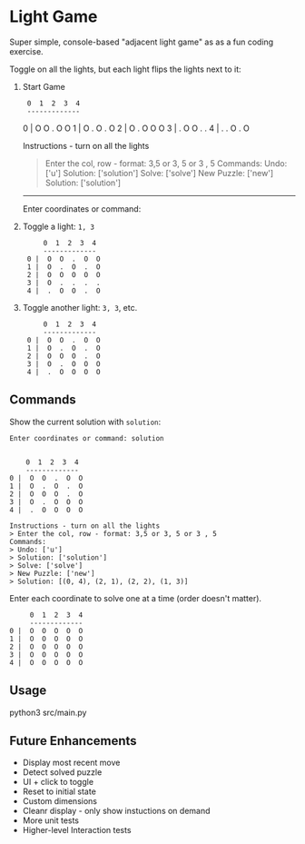 # Light Game

Super simple, console-based "adjacent light game" as as a fun coding exercise.

Toggle on all the lights, but each light flips the lights next to it:

1. Start Game

        0  1  2  3  4
        -------------
    0 |  O  O  .  O  O
    1 |  O  .  O  .  O
    2 |  O  .  O  O  O
    3 |  .  O  O  .  .
    4 |  .  .  O  .  O

    Instructions - turn on all the lights
    > Enter the col, row - format: 3,5 or 3, 5 or 3 , 5
    Commands:
    > Undo: ['u']
    > Solution: ['solution']
    > Solve: ['solve']
    > New Puzzle: ['new']
    > Solution: ['solution']
    ---
    Enter coordinates or command: 

1. Toggle a light: `1, 3`

            0  1  2  3  4
            -------------
        0 |  O  O  .  O  O
        1 |  O  .  O  .  O
        2 |  O  O  O  O  O
        3 |  O  .  .  .  .
        4 |  .  O  O  .  O

1. Toggle another light: `3, 3`, etc.

            0  1  2  3  4
            -------------
        0 |  O  O  .  O  O
        1 |  O  .  O  .  O
        2 |  O  O  O  .  O
        3 |  O  .  O  O  O
        4 |  .  O  O  O  O

## Commands
Show the current solution with `solution`:

    Enter coordinates or command: solution

    
        0  1  2  3  4
        -------------
    0 |  O  O  .  O  O
    1 |  O  .  O  .  O
    2 |  O  O  O  .  O
    3 |  O  .  O  O  O
    4 |  .  O  O  O  O

    Instructions - turn on all the lights
    > Enter the col, row - format: 3,5 or 3, 5 or 3 , 5
    Commands:
    > Undo: ['u']
    > Solution: ['solution']
    > Solve: ['solve']
    > New Puzzle: ['new']
    > Solution: [(0, 4), (2, 1), (2, 2), (1, 3)]

Enter each coordinate to solve one at a time (order doesn't matter).

         0  1  2  3  4
         -------------
    0 |  O  O  O  O  O
    1 |  O  O  O  O  O
    2 |  O  O  O  O  O
    3 |  O  O  O  O  O
    4 |  O  O  O  O  O

## Usage
python3 src/main.py

## Future Enhancements
- Display most recent move
- Detect solved puzzle
- UI + click to toggle
- Reset to initial state
- Custom dimensions
- Cleanr display - only show instuctions on demand
- More unit tests
- Higher-level Interaction tests